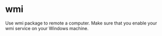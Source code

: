 # wmi
Use wmi package to remote a computer.
Make sure that you enable your wmi service on your Windows machine.
